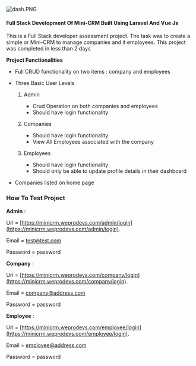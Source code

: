 
![dash.PNG](https://cdn.hashnode.com/res/hashnode/image/upload/v1614299848329/PPtlSBlNk.png)

#### Full Stack Development Of Mini-CRM Built Using Laravel And Vue Js

This is a Full Stack developer assessment project. The task was to create a simple or Mini-CRM to manage companies and it employees. This project was completed in less than 2 days

**Project Functionalities**


- Full CRUD functionality on two items : company and employees

- Three Basic User Levels

     1. Admin

        -  Crud Operation on both companies and employees
        -  Should have login functionality

     2. Companies

         - Should have login functionality
         - View All Employees associated with the company

     3. Employees

         - Should have login functionality 
         - Should only be able to update profile details in their dashboard

- Companies listed on home page

   
### How To Test Project

**Admin** :  

Url     = [https://minicrm.weprodevs.com/admin/login](https://minicrm.weprodevs.com/admin/login).

Email =  test@test.com

Password = password


**Company** : 

Url     = [https://minicrm.weprodevs.com/company/login](https://minicrm.weprodevs.com/company/login).

Email =  company@address.com

Password = password


**Employee** : 

Url     = [https://minicrm.weprodevs.com/employee/login](https://minicrm.weprodevs.com/employee/login).

Email =  employee@address.com

Password = password

